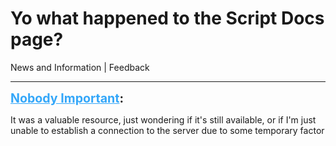 # Yo what happened to the Script Docs page?
News and Information | Feedback

---
<strong style="font-size: 1.4em;"><span style="text-decoration: underline;text-decoration-color: #34a7f9;"><span style="color:#34a7f9;">Nobody Important</span></span>:</strong>

<p>It was a valuable resource, just wondering if it&#39;s still available, or if I&#39;m just unable to establish a connection to the server due to some temporary factor</p>
